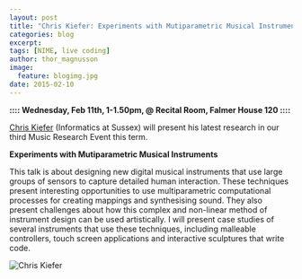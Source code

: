 ```yaml
---
layout: post
title: "Chris Kiefer: Experiments with Mutiparametric Musical Instruments"
categories: blog
excerpt:
tags: [NIME, live coding]
author: thor_magnusson
image:
  feature: blogimg.jpg
date: 2015-02-10
---
```


**:::: Wednesday, Feb 11th, 1-1.50pm, @ Recital Room, Falmer House 120 ::::**

[Chris Kiefer](http://luuma.net/) (Informatics at Sussex) will present his latest research in our third Music Research Event this term.

**Experiments with Mutiparametric Musical Instruments**

This talk is about designing new digital musical instruments that use large groups of sensors to capture detailed human interaction.  These techniques present interesting opportunities to use multiparametric computational processes for creating mappings and synthesising sound. They also present challenges about how this complex and non-linear method of instrument design can be used artistically. I will present case studies of several instruments that use these techniques, including malleable controllers, touch screen applications and interactive sculptures that write code.

![Chris Kiefer]( {{site.url}}/img/chris_kiefer.jpg)